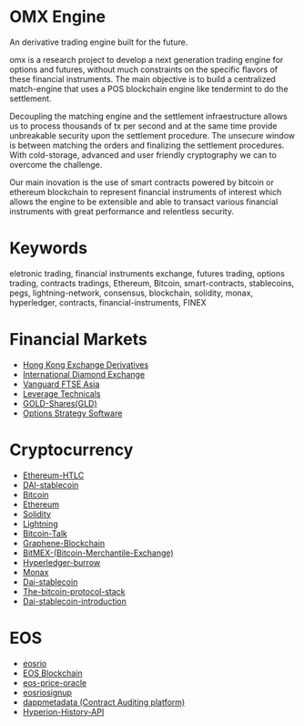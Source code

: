 # OMX Engine
An derivative trading engine built for the future.

omx is a research project to develop a next generation trading engine for options
and futures, without much constraints on the specific flavors of these financial instruments.
The main objective is to build a centralized match-engine that uses a POS blockchain engine
like tendermint to do the settlement.

Decoupling the matching engine and the settlement infraestructure allows us to process thousands of tx per second
and at the same time provide unbreakable security upon the settlement procedure.
The unsecure window is between matching the orders and finalizing the settlement procedures.
With cold-storage, advanced and user friendly cryptography we can to overcome the challenge. 

Our main inovation is the use of smart contracts powered by bitcoin or ethereum blockchain to represent financial instruments of interest which allows the engine to be extensible and able to transact various financial instruments with great performance and relentless security.

Keywords
===
eletronic trading, financial instruments exchange, futures trading, options trading, contracts tradings, Ethereum, Bitcoin, smart-contracts, stablecoins, pegs, lightning-network, consensus,
blockchain, solidity, monax, hyperledger, contracts, financial-instruments, FINEX

Financial Markets
=====
* [Hong Kong Exchange Derivatives](https://www.hkex.com.hk/Market-Data/Statistics/Derivatives-Market?sc_lang=en)
* [International Diamond Exchange](http://www.idexonline.com)
* [Vanguard FTSE Asia](https://www.vanguard.com.hk/portal/mvc/detail/etf/overview?portId=9582&assetCode=EQUITY##overview)
* [Leverage Technicals](https://nordfx.com/349-1-1000-Leverage-Ratio-Freedom-of-Trading.html)
* [GOLD-Shares(GLD)](http://www.spdrgoldshares.com/media/GLD/file/Introduction_to_SPDR_Gold_Shares.pdf)
* [Options Strategy Software](https://promo.cboevesttech.com/ria/)

Cryptocurrency
=====
* [Ethereum-HTLC](https://github.com/chatch/hashed-timelock-contract-ethereum)
* [DAI-stablecoin](https://medium.com/@james_3093/the-dai-stablecoin-is-a-game-changer-for-ethereum-and-the-entire-cryptocurrency-ecosystem-13fb412d1e75)
* [Bitcoin](https://github.com/bitcoin)
* [Ethereum](https://github.com/ethereum)
* [Solidity](https://github.com/ethereum/solidity)
* [Lightning](https://github.com/lightningnetwork/lnd)
* [Bitcoin-Talk](https://bitcointalk.org)
* [Graphene-Blockchain](https://github.com/0xae/graphene)
* [BitMEX-(Bitcoin-Merchantile-Exchange)](bitmex.com/app/)
* [Hyperledger-burrow](https://github.com/hyperledger/burrow)
* [Monax](https://github.com/monax/monax)
* [Dai-stablecoin](https://makerdao.com/)
* [The-bitcoin-protocol-stack](https://medium.com/@melik_87377/lightning-network-enables-unicast-transactions-in-bitcoin-lightning-is-bitcoins-tcp-ip-stack-8ec1d42c14f5)
* [Dai-stablecoin-introduction](https://medium.com/@james_3093/the-dai-stablecoin-is-a-game-changer-for-ethereum-and-the-entire-cryptocurrency-ecosystem-13fb412d1e75)

EOS
=====
* [eosrio](https://web.eosrio.io/)
* [EOS Blockchain](https://github.com/EOSIO/eos)
* [eos-price-oracle](https://github.com/eosrio/eos-price-oracle)
* [eosriosignup](https://github.com/eosrio/eosriosignup)
* [dappmetadata (Contract Auditing platform)](https://github.com/eosrio/dappmetadata)
* [Hyperion-History-API](https://github.com/eosrio/Hyperion-History-API)
